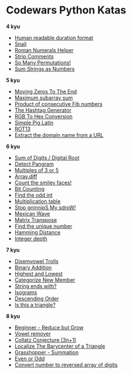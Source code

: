 # Codewars Python Katas

**4 kyu**

  - [Human readable duration format](https://www.codewars.com/kata/52742f58faf5485cae000b9a)
  - [Snail](https://www.codewars.com/kata/521c2db8ddc89b9b7a0000c1)
  - [Roman Numerals Helper](https://www.codewars.com/kata/51b66044bce5799a7f000003)
  - [Strip Comments](https://www.codewars.com/kata/51c8e37cee245da6b40000bd)
  - [So Many Permutations!](https://www.codewars.com/kata/5254ca2719453dcc0b00027d)
  - [Sum Strings as Numbers](https://www.codewars.com/kata/5324945e2ece5e1f32000370)

**5 kyu**

  - [Moving Zeros To The End](https://www.codewars.com/kata/52597aa56021e91c93000cb0)
  - [Maximum subarray sum](https://www.codewars.com/kata/54521e9ec8e60bc4de000d6c)
  - [Product of consecutive Fib numbers](https://www.codewars.com/kata/5541f58a944b85ce6d00006a)
  - [The Hashtag Generator](https://www.codewars.com/kata/52449b062fb80683ec000024)
  - [RGB To Hex Conversion](https://www.codewars.com/kata/513e08acc600c94f01000001)
  - [Simple Pig Latin](https://www.codewars.com/kata/520b9d2ad5c005041100000f)
  - [ROT13](https://www.codewars.com/kata/52223df9e8f98c7aa7000062)
  - [Extract the domain name from a URL](https://www.codewars.com/kata/514a024011ea4fb54200004b)

**6 kyu**

  - [Sum of Digits / Digital Root](https://www.codewars.com/kata/541c8630095125aba6000c00)
  - [Detect Pangram](https://www.codewars.com/kata/545cedaa9943f7fe7b000048)
  - [Multiples of 3 or 5](https://www.codewars.com/kata/514b92a657cdc65150000006)
  - [Array.diff](https://www.codewars.com/kata/523f5d21c841566fde000009)
  - [Count the smiley faces!](https://www.codewars.com/kata/583203e6eb35d7980400002a)
  - [Bit Counting](https://www.codewars.com/kata/526571aae218b8ee490006f4)
  - [Find the odd int](https://www.codewars.com/kata/54da5a58ea159efa38000836)
  - [Multiplication table](https://www.codewars.com/kata/534d2f5b5371ecf8d2000a08)
  - [Stop gninnipS My sdroW!](https://www.codewars.com/kata/5264d2b162488dc400000001)
  - [Mexican Wave](https://www.codewars.com/kata/58f5c63f1e26ecda7e000029)
  - [Matrix Transpose](https://www.codewars.com/kata/52fba2a9adcd10b34300094c)
  - [Find the unique number](https://www.codewars.com/kata/585d7d5adb20cf33cb000235)
  - [Hamming Distance](https://www.codewars.com/kata/5410c0e6a0e736cf5b000e69)
  - [Integer depth](https://www.codewars.com/kata/59b401e24f98a813f9000026)

**7 kyu**

  - [Disemvowel Trolls](https://www.codewars.com/kata/52fba66badcd10859f00097e)
  - [Binary Addition](https://www.codewars.com/kata/551f37452ff852b7bd000139)
  - [Highest and Lowest](https://www.codewars.com/kata/554b4ac871d6813a03000035)
  - [Categorize New Member](https://www.codewars.com/kata/5502c9e7b3216ec63c0001aa)
  - [String ends with?](https://www.codewars.com/kata/51f2d1cafc9c0f745c00037d)
  - [Isograms](https://www.codewars.com/kata/54ba84be607a92aa900000f1)
  - [Descending Order](https://www.codewars.com/kata/5467e4d82edf8bbf40000155)
  - [Is this a triangle?](https://www.codewars.com/kata/56606694ec01347ce800001b)

**8 kyu**

  - [Beginner - Reduce but Grow](https://www.codewars.com/kata/57f780909f7e8e3183000078)
  - [Vowel remover](https://www.codewars.com/kata/5547929140907378f9000039)
  - [Collatz Conjecture (3n+1)](https://www.codewars.com/kata/577a6e90d48e51c55e000217)
  - [Localize The Barycenter of a Triangle](https://www.codewars.com/kata/5601c5f6ba804403c7000004)
  - [Grasshopper - Summation](https://www.codewars.com/kata/55d24f55d7dd296eb9000030)
  - [Even or Odd](https://www.codewars.com/kata/53da3dbb4a5168369a0000fe)
  - [Convert number to reversed array of digits](https://www.codewars.com/kata/5583090cbe83f4fd8c000051)